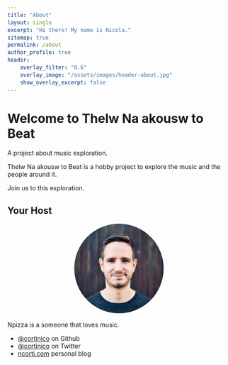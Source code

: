 ```yaml
---
title: "About"
layout: single
excerpt: "Hi there! My name is Nicola."
sitemap: true
permalink: /about
author_profile: true
header:
    overlay_filter: "0.6"
    overlay_image: "/assets/images/header-about.jpg"
    show_overlay_excerpt: false
---
```


# Welcome to Thelw Na akousw to Beat

A project about music exploration. 

Thelw Na akousw to Beat is a hobby project to explore the music and the people around it.

Join us to this exploration.


## Your Host

<p align="center">
    <img style="max-width:40%;object-fit:cover;border-radius:50%;" src="/assets/images/nicola-corti.jpg">
</p>

Npizza is a someone that loves music.



* [@cortinico](https://github.com/cortinico/) on Github <i class="fab fa-github"></i>
* [@cortinico](https://twitter.com/cortinico/) on Twitter <i class="fab fa-twitter"></i>
* [ncorti.com](https://ncorti.com) personal blog <i class="fas fa-link"></i>